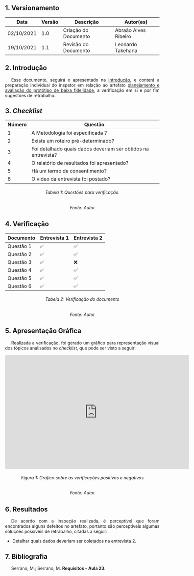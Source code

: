 ## 1. Versionamento
|Data|Versão|Descrição|Autor(es)
|--|--|--|--|
|02/10/2021|1.0|Criação do Documento|Abraão Alves Ribeiro|
|19/10/2021|1.1|Revisão do Documento|Leonardo Takehana|

## 2. Introdução
<p style="text-align: justify; text-indent: 20px"> Esse documento, seguirá o apresentado na <a href=../introducao>introdução</a>, e conterá a preparação individual do inspetor em relação ao artefato <a href="../../nivel2/planejamento" >planejamento e avaliação do protótipo de baixa fidelidade</a>, a verificação em si e por fim sugestões de retrabalho.</p>

## 3. <i>Checklist</i>

<center>

| Número | Questão |
|---|---|
| 1 | A Metodologia foi especificada ? |
| 2 | Existe um roteiro pré-determinado? |
| 3 | Foi detalhado quais dados deveriam ser obtidos na entrevista? |
| 4 | O relatório de resultados foi apresentado? |
| 5 | Há um termo de consentimento? |
| 6 | O video da entrevista foi postado? |


</center>

<h6 align="center">Tabela 1: Questões para verificação.</h6>
<h6 align="center">Fonte: Autor</h6>

## 4. Verificação

<center>

| Documento | Entrevista 1 | Entrevista 2 |
|---|---|---|
| Questão 1| ✅ | ✅ |
| Questão 2| ✅ | ✅ |
| Questão 3| ✅ | ❌ |
| Questão 4| ✅ | ✅ |
| Questão 5| ✅ | ✅ |
| Questão 6 | ✅ | ✅ |

</center>

<h6 align="center">Tabela 2: Verificação do documento</h6>
<h6 align="center">Fonte: Autor</h6>

## 5. Apresentação Gráfica
<p style="text-align: justify; text-indent: 20px"> Realizada a verificação, foi gerado um gráfico para representação visual dos tópicos analisados no <i>checklist</i>, que pode ser visto a seguir:</p>
<center>
<iframe width="600" height="371" seamless frameborder="0" scrolling="no" src="https://docs.google.com/spreadsheets/d/e/2PACX-1vRtNszcbO41oGCV9pO9IyqSPR4YVXI3taHdkrXEbTQ2YNeAUQ97XLm_LexRWBTBGiAaSWQNwf2260ES/pubchart?oid=916326762&amp;format=interactive"></iframe>
</center>
<h6 align="center">Figura 1: Gráfico sobre as verificações positivas e negativas</h6>
<h6 align="center">Fonte: Autor</h6>

## 6. Resultados
<p style="text-align: justify; text-indent: 20px"> De acordo com a inspeção realizada, é perceptível que foram encontrados alguns defeitos no artefato, portanto são perceptíveis algumas soluções possíveis de retrabalho, citadas a seguir:</p>

- Detalhar quais dados deveriam ser coletados na entrevista 2.

## 7. Bibliografia
<p style="text-align: justify; text-indent: 20px">Serrano, M.; Serrano, M. <b>Requisitos - Aula 23</b>.</p>
